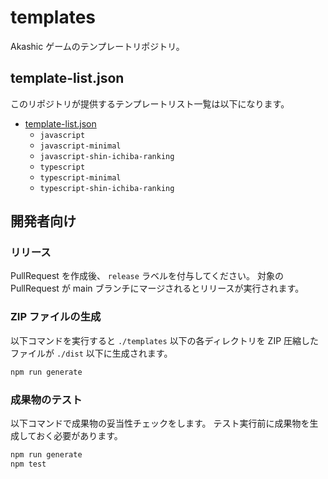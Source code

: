 # templates

Akashic ゲームのテンプレートリポジトリ。

## template-list.json

このリポジトリが提供するテンプレートリスト一覧は以下になります。

* [template-list.json](https://akashic-contents.github.io/templates/template-list.json)
  * `javascript`
  * `javascript-minimal`
  * `javascript-shin-ichiba-ranking`
  * `typescript`
  * `typescript-minimal`
  * `typescript-shin-ichiba-ranking`

## 開発者向け

### リリース

PullRequest を作成後、 `release` ラベルを付与してください。
対象の PullRequest が main ブランチにマージされるとリリースが実行されます。

### ZIP ファイルの生成

以下コマンドを実行すると `./templates` 以下の各ディレクトリを ZIP 圧縮したファイルが `./dist` 以下に生成されます。

```sh
npm run generate
```

### 成果物のテスト

以下コマンドで成果物の妥当性チェックをします。
テスト実行前に成果物を生成しておく必要があります。

```sh
npm run generate
npm test
```

